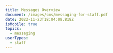 ```yaml
---
title: Messages Overview
document: /images/cms/messaging-for-staff.pdf
date: 2022-11-23T18:04:08.818Z
isMobile: true
topics:
  - messaging
userTypes:
  - staff
---
```

